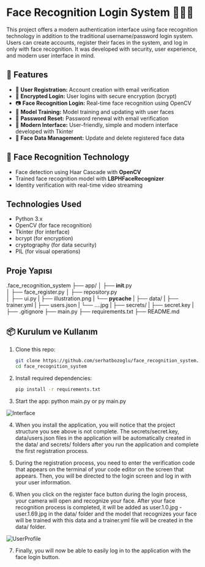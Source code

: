 # Face Recognition Login System 🧑‍💻🧠

This project offers a modern authentication interface using face recognition technology in addition to the traditional username/password login system. Users can create accounts, register their faces in the system, and log in only with face recognition. It was developed with security, user experience, and modern user interface in mind.

## 🚀 Features

- 👤 **User Registration:** Account creation with email verification
- 🔐 **Encrypted Login:** User logins with secure encryption (bcrypt)
- 📷 **Face Recognition Login:** Real-time face recognition using OpenCV
- 🧠 **Model Training:** Model training and updating with user faces
- 🔄 **Password Reset:** Password renewal with email verification
- 🎨 **Modern Interface:** User-friendly, simple and modern interface developed with Tkinter
- 🧼 **Face Data Management:** Update and delete registered face data

## 📸 Face Recognition Technology

- Face detection using Haar Cascade with **OpenCV**
- Trained face recognition model with **LBPHFaceRecognizer**
- Identity verification with real-time video streaming

## Technologies Used

- Python 3.x
- OpenCV (for face recognition)
- Tkinter (for interface)
- bcrypt (for encryption)
- cryptography (for data security)
- PIL (for visual operations)

## Proje Yapısı
.face_recognition_system
├── app/
│   ├── __init__.py   
│   ├── face_register.py 
│   ├── repository.py         
│   ├── ui.py
|   ├── illustration.png
|   └── __pycache__
|
├── data/
|   ├── trainer.yml
|   ├── users.json
|   └── ....jpg
|
├── secrets/
|    ├── secret.key
|
├── .gitignore
├── main.py
├── requirements.txt
├── README.md

## 📦 Kurulum ve Kullanım

1. Clone this repo:
   ```bash
   git clone https://github.com/serhatbozoglu/face_recognition_system.git
   cd face_recognition_system

2. Install required dependencies:
    ```bash
    pip install -r requirements.txt

3. Start the app:
    python main.py or py main.py

![Interface](app/face_reco_system_1.png)

4. When you install the application, you will notice that the project structure you see above is not complete. The secrets/secret.key, data/users.json files in the application will be automatically created in the data/ and secrets/ folders after you run the application and complete the first registration process.

5. During the registration process, you need to enter the verification code that appears on the terminal of your code editor on the screen that appears. Then, you will be directed to the login screen and log in with your user information.

6. When you click on the register face button during the login process, your camera will open and recognize your face. After your face recognition process is completed, it will be added as user.1.0.jpg - user.1.69.jpg in the data/ folder and the model that recognizes your face will be trained with this data and a trainer.yml file will be created in the data/ folder.

![UserProfile](app/face_reco_system_2.png)

7. Finally, you will now be able to easily log in to the application with the face login button.
